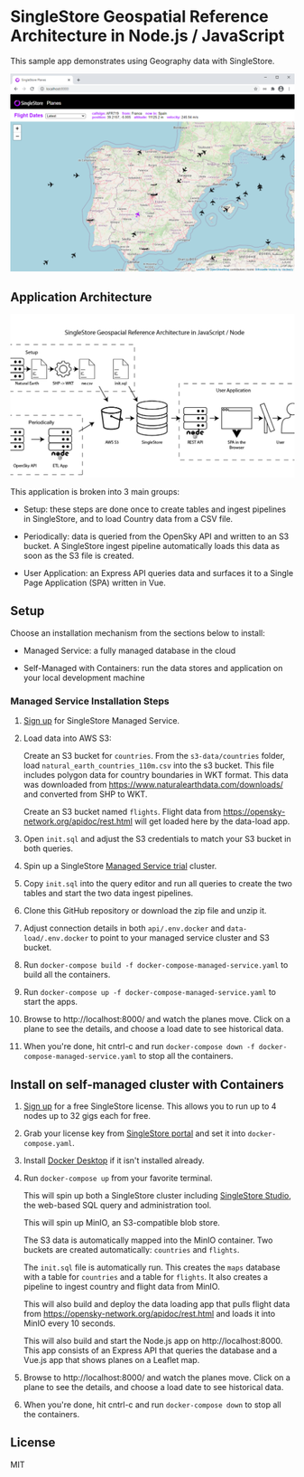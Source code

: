 SingleStore Geospatial Reference Architecture in Node.js / JavaScript
=====================================================================

This sample app demonstrates using Geography data with SingleStore.

![SingleStore Planes](app-screenshot.png)


## Application Architecture

![Application Architecture](airplane-architecture.png)

This application is broken into 3 main groups:

- Setup: these steps are done once to create tables and ingest pipelines in SingleStore, and to load Country data from a CSV file.

- Periodically: data is queried from the OpenSky API and written to an S3 bucket.  A SingleStore ingest pipeline automatically loads this data as soon as the S3 file is created.

- User Application: an Express API queries data and surfaces it to a Single Page Application (SPA) written in Vue.


## Setup

Choose an installation mechanism from the sections below to install:

- Managed Service: a fully managed database in the cloud

- Self-Managed with Containers: run the data stores and application on your local development machine


### Managed Service Installation Steps

1. [Sign up](https://msql.co/2E8aBa2) for SingleStore Managed Service.

2. Load data into AWS S3:

   Create an S3 bucket for `countries`.  From the `s3-data/countries` folder, load `natural_earth_countries_110m.csv` into the s3 bucket.  This file includes polygon data for country boundaries in WKT format.  This data was downloaded from https://www.naturalearthdata.com/downloads/ and converted from SHP to WKT.

   Create an S3 bucket named `flights`.  Flight data from https://opensky-network.org/apidoc/rest.html will get loaded here by the data-load app.

3. Open `init.sql` and adjust the S3 credentials to match your S3 bucket in both queries.

4. Spin up a SingleStore [Managed Service trial](https://msql.co/3iQ0SE8) cluster.

5. Copy `init.sql` into the query editor and run all queries to create the two tables and start the two data ingest pipelines.

6. Clone this GitHub repository or download the zip file and unzip it.

7. Adjust connection details in both `api/.env.docker` and `data-load/.env.docker` to point to your managed service cluster and S3 bucket.

8. Run `docker-compose build -f docker-compose-managed-service.yaml` to build all the containers.

9. Run `docker-compose up -f docker-compose-managed-service.yaml` to start the apps.

10. Browse to http://localhost:8000/ and watch the planes move.  Click on a plane to see the details, and choose a load date to see historical data.

11. When you're done, hit cntrl-c and run `docker-compose down -f docker-compose-managed-service.yaml` to stop all the containers.


## Install on self-managed cluster with Containers

1. [Sign up](https://msql.co/2E8aBa2) for a free SingleStore license. This allows you to run up to 4 nodes up to 32 gigs each for free.

2. Grab your license key from [SingleStore portal](https://msql.co/3fZoxjO) and set it into `docker-compose.yaml`.

3. Install [Docker Desktop](https://www.docker.com/products/docker-desktop) if it isn't installed already.

4. Run `docker-compose up` from your favorite terminal.

   This will spin up both a SingleStore cluster including [SingleStore Studio](https://localhost:8080), the web-based SQL query and administration tool.

   This will spin up MinIO, an S3-compatible blob store.

   The S3 data is automatically mapped into the MinIO container.  Two buckets are created automatically: `countries` and `flights`.

   The `init.sql` file is automatically run.  This creates the `maps` database with a table for `countries` and a table for `flights`.  It also creates a pipeline to ingest country and flight data from MinIO.

   This will also build and deploy the data loading app that pulls flight data from https://opensky-network.org/apidoc/rest.html and loads it into MinIO every 10 seconds.

   This will also build and start the Node.js app on http://localhost:8000.  This app consists of an Express API that queries the database and a Vue.js app that shows planes on a Leaflet map.

5. Browse to http://localhost:8000/ and watch the planes move.  Click on a plane to see the details, and choose a load date to see historical data.

6. When you're done, hit cntrl-c and run `docker-compose down` to stop all the containers.


## License

MIT
